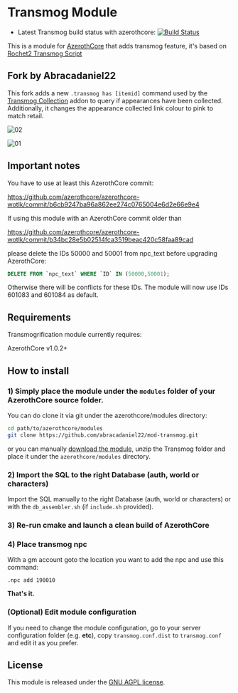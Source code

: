 # Transmog Module

- Latest Transmog build status with azerothcore: [![Build Status](https://github.com/azerothcore/mod-transmog/workflows/core-build/badge.svg?branch=master&event=push)](https://github.com/azerothcore/mod-transmog)

This is a module for [AzerothCore](http://www.azerothcore.org) that adds transmog feature, it's based on [Rochet2 Transmog Script](http://rochet2.github.io/Transmogrification.html) 

## Fork by Abracadaniel22

This fork adds a new `.transmog has [itemid]` command used by the [Transmog Collection](https://github.com/abracadaniel22/transmog-collection) addon to query if appearances have been collected. Additionally, it changes the appearance collected link colour to pink to match retail.

![02](https://github.com/user-attachments/assets/ec0525b4-eeec-454d-a5b0-3a144f778808)

![01](https://github.com/user-attachments/assets/b6659bb9-be72-4555-91a0-de8f1d11bb3b)

## Important notes

You have to use at least this AzerothCore commit:

<https://github.com/azerothcore/azerothcore-wotlk/commit/b6cb9247ba96a862ee274c0765004e6d2e66e9e4>

If using this module with an AzerothCore commit older than

<https://github.com/azerothcore/azerothcore-wotlk/commit/b34bc28e5b02514fca3519beac420c58faa89cad>

please delete the IDs 50000 and 50001 from npc_text before upgrading AzerothCore:
```sql
DELETE FROM `npc_text` WHERE `ID` IN (50000,50001);
```
Otherwise there will be conflicts for these IDs. The module will now use IDs 601083 and 601084 as default.

## Requirements

Transmogrification module currently requires:

AzerothCore v1.0.2+

## How to install

### 1) Simply place the module under the `modules` folder of your AzerothCore source folder.

You can do clone it via git under the azerothcore/modules directory:

```sh
cd path/to/azerothcore/modules
git clone https://github.com/abracadaniel22/mod-transmog.git
```

or you can manually [download the module](https://github.com/abracadaniel22/mod-transmog/archive/master.zip), unzip the Transmog folder and place it under the `azerothcore/modules` directory.

### 2) Import the SQL to the right Database (auth, world or characters)

Import the SQL manually to the right Database (auth, world or characters) or with the `db_assembler.sh` (if `include.sh` provided).

### 3) Re-run cmake and launch a clean build of AzerothCore

### 4) Place transmog npc

With a gm account goto the location you want to add the npc and use this command:

```
.npc add 190010
```

**That's it.**

### (Optional) Edit module configuration

If you need to change the module configuration, go to your server configuration folder (e.g. **etc**), copy `transmog.conf.dist` to `transmog.conf` and edit it as you prefer.


## License

This module is released under the [GNU AGPL license](https://github.com/azerothcore/mod-transmog/blob/master/LICENSE).





